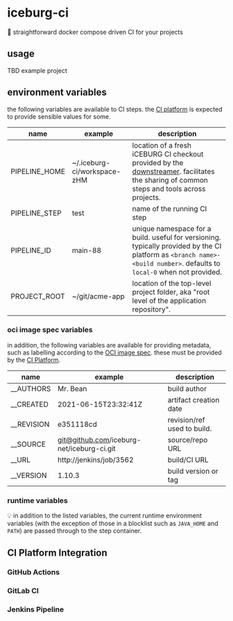 # iceburg-ci

:icecream: straightforward docker compose driven CI for your projects

## usage

TBD example project


## environment variables

the following variables are available to CI steps. the [CI platform](#CI-Platform-Integration) is expected to provide sensible values for some.

name | example | description
--- | --- | ---
PIPELINE_HOME | ~/.iceburg-ci/workspace-zHM | location of a fresh iCEBURG CI checkout provided by the [downstreamer](https://github.com/iceburg-net/iceburg-ci-downstreamer). facilitates the sharing of common steps and tools across projects.
PIPELINE_STEP | test | name of the running CI step
PIPELINE_ID | main-88 | unique namespace for a build. useful for versioning. typically provided by the CI platform as `<branch name>-<build number>`. defaults to `local-0` when not provided.
PROJECT_ROOT | ~/git/acme-app | location of the top-level project folder, aka "root level of the application repository".


### oci image spec variables

in addition, the following variables are available for providing metadata, such as labelling according to the [OCI image spec](https://github.com/opencontainers/image-spec/blob/main/annotations.md). these must be provided by the [CI Platform](#CI-Platform-Integration).

name | example | description
--- | --- | ---
__AUTHORS | Mr. Bean | build author
__CREATED | 2021-06-15T23:32:41Z | artifact creation date
__REVISION | e351118cd | revision/ref used to build.
__SOURCE | git@github.com/iceburg-net/iceburg-ci.git | source/repo URL
__URL | http://jenkins/job/3562 | build/CI URL
__VERSION | 1.10.3 | build version or tag

### runtime variables

:bulb: in addition to the listed variables, the current runtime environment variables (with the exception of those in a blocklist such as `JAVA_HOME` and `PATH`) are passed through to the step container.


## CI Platform Integration

### GitHub Actions

### GitLab CI

### Jenkins Pipeline
